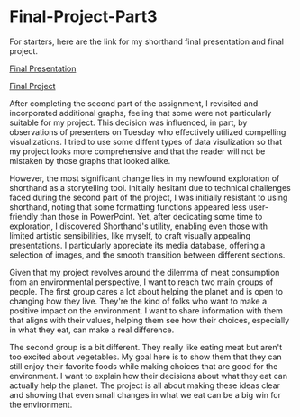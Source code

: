 # Final-Project-Part3

For starters, here are the link for my shorthand final presentation and final project.

[Final Presentation](https://carnegiemellon.shorthandstories.com/the-meat-dilemma-a-global-environmental-perspective/index.html)

[Final Project](https://carnegiemellon.shorthandstories.com/the-meat-dilemma-a-global-environmental-perspective-final-project/index.html)


After completing the second part of the assignment, I revisited and incorporated additional graphs, feeling that some were not particularly suitable for my project. This decision was influenced, in part, by observations of presenters on Tuesday who effectively utilized compelling visualizations. I tried to use some diffent types of data visulization so that my project looks more comprehensive and that the reader will not be mistaken by those graphs that looked alike.

However, the most significant change lies in my newfound exploration of shorthand as a storytelling tool. Initially hesitant due to technical challenges faced during the second part of the project, I was initially resistant to using shorthand, noting that some formatting functions appeared less user-friendly than those in PowerPoint. Yet, after dedicating some time to exploration, I discovered Shorthand's utility, enabling even those with limited artistic sensibilities, like myself, to craft visually appealing presentations. I particularly appreciate its media database, offering a selection of images, and the smooth transition between different sections.

Given that my project revolves around the dilemma of meat consumption from an environmental perspective, I want to reach two main groups of people. The first group cares a lot about helping the planet and is open to changing how they live. They're the kind of folks who want to make a positive impact on the environment. I want to share information with them that aligns with their values, helping them see how their choices, especially in what they eat, can make a real difference.

The second group is a bit different. They really like eating meat but aren't too excited about vegetables. My goal here is to show them that they can still enjoy their favorite foods while making choices that are good for the environment. I want to explain how their decisions about what they eat can actually help the planet. The project is all about making these ideas clear and showing that even small changes in what we eat can be a big win for the environment.




